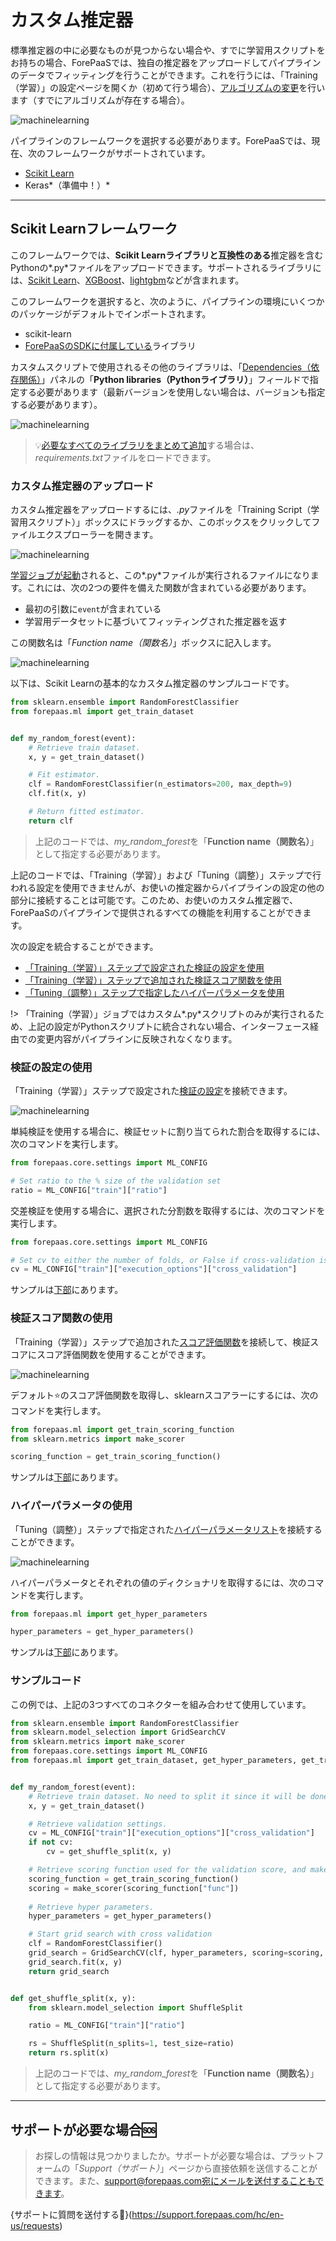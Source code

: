# カスタム推定器

標準推定器の中に必要なものが見つからない場合や、すでに学習用スクリプトをお持ちの場合、ForePaaSでは、独自の推定器をアップロードしてパイプラインのデータでフィッティングを行うことができます。これを行うには、「Training（学習）」の設定ページを開くか（初めて行う場合）、[アルゴリズムの変更](/jp/product/ml/pipelines/configure/training/standard-estimator.md?id=change-your-pipeline39s-estimator)を行います（すでにアルゴリズムが存在する場合）。

![machinelearning](picts/custom-estimator.png)

パイプラインのフレームワークを選択する必要があります。ForePaaSでは、現在、次のフレームワークがサポートされています。

* [Scikit Learn](/jp/product/ml/pipelines/configure/training/custom-estimator.md?id=scikit-learn-framework)
* Keras*（準備中！）* 

---
## Scikit Learnフレームワーク

このフレームワークでは、**Scikit Learnライブラリと互換性のある**推定器を含むPythonの*.py*ファイルをアップロードできます。サポートされるライブラリには、[Scikit Learn](https://scikit-learn.org/)、[XGBoost](https://xgboost.readthedocs.io/jp/latest/)、[lightgbm](https://lightgbm.readthedocs.io/jp/latest/)などが含まれます。

このフレームワークを選択すると、次のように、パイプラインの環境にいくつかのパッケージがデフォルトでインポートされます。
- scikit-learn
- [ForePaaSのSDKに付属している](https://forepaas-sdk.readthedocs.io/jp/latest/index.html)ライブラリ

カスタムスクリプトで使用されるその他のライブラリは、「[Dependencies（依存関係）](/jp/product/ml/pipelines/configure/training/dependencies)」パネルの「**Python libraries（Pythonライブラリ）**」フィールドで指定する必要があります（最新バージョンを使用しない場合は、バージョンも指定する必要があります）。

![machinelearning](picts/custom-libraries.png)

> 💡[必要なすべてのライブラリをまとめて追加](/jp/product/ml/pipelines/configure/training/dependencies.md?id=import-a-requirementstxt-file)する場合は、*requirements.txt*ファイルをロードできます。

### カスタム推定器のアップロード
カスタム推定器をアップロードするには、*.py*ファイルを「Training Script（学習用スクリプト）」ボックスにドラッグするか、このボックスをクリックしてファイルエクスプローラーを開きます。

![machinelearning](picts/custom-training.png)

[学習ジョブが起動](/jp/product/ml/pipelines/execute/index.md?id=training-jobs)されると、この*.py*ファイルが実行されるファイルになります。これには、次の2つの要件を備えた関数が含まれている必要があります。
* 最初の引数に`event`が含まれている
* 学習用データセットに基づいてフィッティングされた推定器を返す

この関数名は「*Function name（関数名）*」ボックスに記入します。

![machinelearning](picts/custom-func-name.png)

以下は、Scikit Learnの基本的なカスタム推定器のサンプルコードです。

```py
from sklearn.ensemble import RandomForestClassifier
from forepaas.ml import get_train_dataset


def my_random_forest(event):
    # Retrieve train dataset.
    x, y = get_train_dataset()

    # Fit estimator.
    clf = RandomForestClassifier(n_estimators=200, max_depth=9)
    clf.fit(x, y)

    # Return fitted estimator.
    return clf
```
> 上記のコードでは、*my_random_forest*を「**Function name（関数名）**」として指定する必要があります。

上記のコードでは、「Training（学習）」および「Tuning（調整）」ステップで行われる設定を使用できませんが、お使いの推定器からパイプラインの設定の他の部分に接続することは可能です。このため、お使いのカスタム推定器で、ForePaaSのパイプラインで提供されるすべての機能を利用することができます。 

次の設定を統合することができます。

* [「Training（学習）」ステップで設定された検証の設定を使用](/jp/product/ml/pipelines/configure/training/custom-estimator.md?id=use-a-validation-configuration)
* [「Training（学習）」ステップで追加された検証スコア関数を使用](/jp/product/ml/pipelines/configure/training/custom-estimator.md?id=use-a-validation-score-function)
* [「Tuning（調整）」ステップで指定したハイパーパラメータを使用](/jp/product/ml/pipelines/configure/training/custom-estimator.md?id=use-hyper-parameters)

!>
「Training（学習）」ジョブではカスタム*.py*スクリプトのみが実行されるため、上記の設定がPythonスクリプトに統合されない場合、インターフェース経由での変更内容がパイプラインに反映されなくなります。


### 検証の設定の使用
「Training（学習）」ステップで設定された[検証の設定](jp/product/ml/pipelines/configure/training/validation)を接続できます。

![machinelearning](picts/custom-validation.png)

単純検証を使用する場合に、検証セットに割り当てられた割合を取得するには、次のコマンドを実行します。

```py
from forepaas.core.settings import ML_CONFIG

# Set ratio to the % size of the validation set
ratio = ML_CONFIG["train"]["ratio"]
```

交差検証を使用する場合に、選択された分割数を取得するには、次のコマンドを実行します。

```py
from forepaas.core.settings import ML_CONFIG

# Set cv to either the number of folds, or False if cross-validation is turned off.
cv = ML_CONFIG["train"]["execution_options"]["cross_validation"]
```

サンプルは[下部](/jp/product/ml/pipelines/configure/training/custom-estimator.md?id=sample-code)にあります。

### 検証スコア関数の使用
「Training（学習）」ステップで追加された[スコア評価関数](jp/product/ml/pipelines/configure/training/validation)を接続して、検証スコアにスコア評価関数を使用することができます。

![machinelearning](picts/custom-scoring.png)

デフォルト⭐のスコア評価関数を取得し、sklearnスコアラーにするには、次のコマンドを実行します。

```py
from forepaas.ml import get_train_scoring_function
from sklearn.metrics import make_scorer

scoring_function = get_train_scoring_function()
```
サンプルは[下部](/jp/product/ml/pipelines/configure/training/custom-estimator.md?id=sample-code)にあります。

### ハイパーパラメータの使用
「Tuning（調整）」ステップで指定された[ハイパーパラメータリスト](jp/product/ml/pipelines/configure/tuning/index)を接続することができます。

![machinelearning](picts/custom-hp.png)

ハイパーパラメータとそれぞれの値のディクショナリを取得するには、次のコマンドを実行します。

```py
from forepaas.ml import get_hyper_parameters

hyper_parameters = get_hyper_parameters()
```
サンプルは[下部](/jp/product/ml/pipelines/configure/training/custom-estimator.md?id=sample-code)にあります。

### サンプルコード
この例では、上記の3つすべてのコネクターを組み合わせて使用しています。

```py
from sklearn.ensemble import RandomForestClassifier
from sklearn.model_selection import GridSearchCV
from sklearn.metrics import make_scorer
from forepaas.core.settings import ML_CONFIG
from forepaas.ml import get_train_dataset, get_hyper_parameters, get_train_scoring_function


def my_random_forest(event):
    # Retrieve train dataset. No need to split it since it will be done by cross validation
    x, y = get_train_dataset()

    # Retrieve validation settings.
    cv = ML_CONFIG["train"]["execution_options"]["cross_validation"]
    if not cv:
        cv = get_shuffle_split(x, y)

    # Retrieve scoring function used for the validation score, and make it compatible with scikit's gridSearchCV
    scoring_function = get_train_scoring_function()
    scoring = make_scorer(scoring_function["func"])
 
    # Retrieve hyper parameters.
    hyper_parameters = get_hyper_parameters()

    # Start grid search with cross validation
    clf = RandomForestClassifier()
    grid_search = GridSearchCV(clf, hyper_parameters, scoring=scoring, cv=cv, return_train_score=True)
    grid_search.fit(x, y)
    return grid_search


def get_shuffle_split(x, y):
    from sklearn.model_selection import ShuffleSplit

    ratio = ML_CONFIG["train"]["ratio"]

    rs = ShuffleSplit(n_splits=1, test_size=ratio)
    return rs.split(x)
```

> 上記のコードでは、*my_random_forest*を「**Function name（関数名）**」として指定する必要があります。


---
##  サポートが必要な場合🆘

> お探しの情報は見つかりましたか。サポートが必要な場合は、プラットフォームの「*Support（サポート）*」ページから直接依頼を送信することができます。また、support@forepaas.com宛にメールを送付することもできます。

{サポートに質問を送付する🤔}(https://support.forepaas.com/hc/en-us/requests)